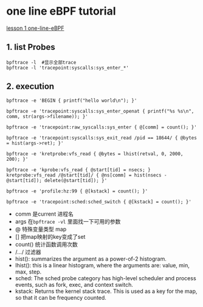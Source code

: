 # one line eBPF tutorial

[lesson 1 one-line-eBPF](https://github.com/iovisor/bpftrace/blob/master/docs/tutorial_one_liners.md)

## 1. list Probes

```
bpftrace -l  #显示全部trace
bpftrace -l 'tracepoint:syscalls:sys_enter_*'
```

## 2. execution

```
bpftrace -e 'BEGIN { printf("hello world\n"); }'

bpftrace -e 'tracepoint:syscalls:sys_enter_openat { printf("%s %s\n", comm, str(args->filename)); }'

bpftrace -e 'tracepoint:raw_syscalls:sys_enter { @[comm] = count(); }'

bpftrace -e 'tracepoint:syscalls:sys_exit_read /pid == 18644/ { @bytes = hist(args->ret); }'

bpftrace -e 'kretprobe:vfs_read { @bytes = lhist(retval, 0, 2000, 200); }'

bpftrace -e 'kprobe:vfs_read { @start[tid] = nsecs; } kretprobe:vfs_read /@start[tid]/ { @ns[comm] = hist(nsecs - @start[tid]); delete(@start[tid]); }'

bpftrace -e 'profile:hz:99 { @[kstack] = count(); }'

bpftrace -e 'tracepoint:sched:sched_switch { @[kstack] = count(); }'
```

* comm 是current 进程名
* args 在`bpftrace -vl` 里面找一下可用的参数
* @ 特殊变量类型 map
* [] 把map映射的key变成了set
* count() 统计函数调用次数
* /.../ 过滤器
* hist(): summarizes the argument as a power-of-2 histogram. 
* lhist(): this is a linear histogram, where the arguments are: value, min, max, step.
* sched: The sched probe category has high-level scheduler and process events, such as fork, exec, and context switch.
* kstack: Returns the kernel stack trace. This is used as a key for the map, so that it can be frequency counted. 

